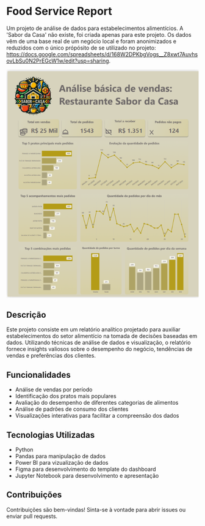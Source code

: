 # Food Service Report

Um projeto de análise de dados para estabelecimentos alimentícios. A 'Sabor da Casa' não existe, foi criada apenas para este projeto. Os dados vêm de uma base real de um negócio local e foram anonimizados e reduzidos com o único própósito de se utilizado no projeto: https://docs.google.com/spreadsheets/d/168W2DPKbgVogs__Z8xwt7AuvhsovLbSu0N2PrEGcW1w/edit?usp=sharing.

![Template do Dashboard](pbi_print.png)


## Descrição

Este projeto consiste em um relatório analítico projetado para auxiliar estabelecimentos do setor alimentício na tomada de decisões baseadas em dados. Utilizando técnicas de análise de dados e visualização, o relatório fornece insights valiosos sobre o desempenho do negócio, tendências de vendas e preferências dos clientes.

## Funcionalidades

- Análise de vendas por período
- Identificação dos pratos mais populares
- Avaliação do desempenho de diferentes categorias de alimentos
- Análise de padrões de consumo dos clientes
- Visualizações interativas para facilitar a compreensão dos dados

## Tecnologias Utilizadas

- Python
- Pandas para manipulação de dados
- Power BI para vizualização de dados
- Figma para desenvolvimento do template do dashboard
- Jupyter Notebook para desenvolvimento e apresentação

## Contribuições

Contribuições são bem-vindas! Sinta-se à vontade para abrir issues ou enviar pull requests.

